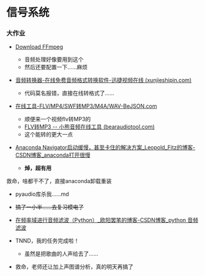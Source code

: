 # 信号系统

### 大作业

- [Download FFmpeg](https://www.ffmpeg.org/download.html#build-windows) 
  - 音频处理好像要用到这个
  - 然后还要配置一下……麻烦
- [音频转换器-在线免费音频格式转换软件-迅捷视频在线 (xunjieshipin.com)](https://app.xunjieshipin.com/audio-converter/) 
  - 代码莫名报错，直接在线转格式了……

- [在线工具-FLV/MP4/SWF转MP3/M4A/WAV-BeJSON.com](https://www.bejson.com/convert/video2audio/)
  - 顺便来一个视频flv转MP3的
  - [FLV转MP3 -- 小熊音频在线工具 (bearaudiotool.com)](https://www.bearaudiotool.com/zh/flv-to-mp3)
  - 这个能转的更大一点

- [Anaconda Navigator启动缓慢，甚至卡住的解决方案_Leopold_Fitz的博客-CSDN博客_anaconda打开很慢](https://blog.csdn.net/qq_37374155/article/details/105776980?spm=1001.2101.3001.6650.3&utm_medium=distribute.pc_relevant.none-task-blog-2~default~CTRLIST~Rate-3-105776980-blog-121365478.pc_relevant_paycolumn_v3&depth_1-utm_source=distribute.pc_relevant.none-task-blog-2~default~CTRLIST~Rate-3-105776980-blog-121365478.pc_relevant_paycolumn_v3&utm_relevant_index=6) 
  - **焯，超有用**

救命，啥都干不了，直接anaconda卸载重装

- pyaudio库杀我……md
- ~~搞了一小半……去复习模电了~~
- [在频率域进行音频滤波（Python）_欧阳罢笔的博客-CSDN博客_python 音频滤波](https://blog.csdn.net/qq_39798423/article/details/86764443?ops_request_misc=&request_id=&biz_id=102&utm_term=python实现声音滤波&utm_medium=distribute.pc_search_result.none-task-blog-2~all~sobaiduweb~default-0-86764443.142^v10^pc_search_result_control_group,157^v4^control&spm=1018.2226.3001.4187) 
- TNND，我的任务完成啦！
  - 虽然是把歌曲的人声给去了……

- 救命，老师还让加上声图谱分析，真的明天再搞了




